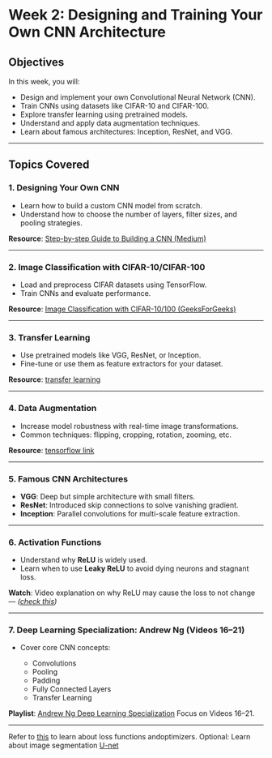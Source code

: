 # Week 2: Designing and Training Your Own CNN Architecture

##  Objectives

In this week, you will:

* Design and implement your own Convolutional Neural Network (CNN).
* Train CNNs using datasets like CIFAR-10 and CIFAR-100.
* Explore transfer learning using pretrained models.
* Understand and apply data augmentation techniques.
* Learn about famous architectures: Inception, ResNet, and VGG.



---

##  Topics Covered

### 1. **Designing Your Own CNN**

* Learn how to build a custom CNN model from scratch.
* Understand how to choose the number of layers, filter sizes, and pooling strategies.

 **Resource**:
 [Step-by-step Guide to Building a CNN (Medium)](https://medium.com/@sanjay_dutta/designing-your-own-convolutional-neural-network-cnn-model-a-step-by-step-guide-for-beginners-4e8b57836c81)

---

### 2. **Image Classification with CIFAR-10/CIFAR-100**

* Load and preprocess CIFAR datasets using TensorFlow.
* Train CNNs and evaluate performance.

 **Resource**:
 [Image Classification with CIFAR-10/100 (GeeksForGeeks)](https://www.geeksforgeeks.org/image-classification-using-cifar-10-and-cifar-100-dataset-in-tensorflow/)

---

### 3. **Transfer Learning**

* Use pretrained models like VGG, ResNet, or Inception.
* Fine-tune or use them as feature extractors for your dataset.

**Resource**:
 [transfer learning](https://www.tensorflow.org/tutorials/images/transfer_learning)

---

### 4. **Data Augmentation**

* Increase model robustness with real-time image transformations.
* Common techniques: flipping, cropping, rotation, zooming, etc.

**Resource**:
 [tensorflow link](https://www.tensorflow.org/tutorials/images/data_augmentation)

---

### 5. **Famous CNN Architectures**

* **VGG**: Deep but simple architecture with small filters.
* **ResNet**: Introduced skip connections to solve vanishing gradient.
* **Inception**: Parallel convolutions for multi-scale feature extraction.

---

### 6. **Activation Functions**

* Understand why **ReLU** is widely used.
* Learn when to use **Leaky ReLU** to avoid dying neurons and stagnant loss.

 **Watch**:
 Video explanation on why ReLU may cause the loss to not change — *([check this](https://youtu.be/Y-ruNSdpZ0Q?si=1Gm8_W9YWxcR7PjO))*

---

### 7. **Deep Learning Specialization: Andrew Ng (Videos 16–21)**

* Cover core CNN concepts:

  * Convolutions
  * Pooling
  * Padding
  * Fully Connected Layers
  * Transfer Learning

**Playlist**: [Andrew Ng Deep Learning Specialization](https://www.youtube.com/playlist?list=PLkDaE6sCZn6Ec-XTbcX1uRg2_u4xOEky0)
Focus on Videos 16–21.

---
Refer to [this](https://www.geeksforgeeks.org/loss-functions-in-deep-learning/)  to learn about loss functions andoptimizers.
Optional: Learn about image segmentation [U-net](https://www.jeremyjordan.me/semantic-segmentation/)








